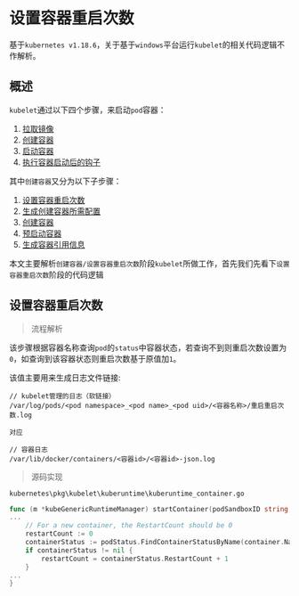 # 设置容器重启次数

基于`kubernetes v1.18.6`，关于基于`windows`平台运行`kubelet`的相关代码逻辑不作解析。

## 概述

`kubelet`通过以下四个步骤，来启动`pod`容器：

1. [拉取镜像](../01拉取镜像.md)
2. [创建容器](README.md)
3. [启动容器](../03启动容器.md)
4. [执行容器启动后的钩子](../04执行容器启动后的钩子.md)

其中`创建容器`又分为以下子步骤：

1. [设置容器重启次数](01设置容器重启次数.md)
2. [生成创建容器所需配置](02生成创建容器所需配置.md)
3. [创建容器](03创建容器.md)
4. [预启动容器](04预启动容器.md)
5. [生成容器引用信息](05生成容器引用信息.md)

本文主要解析`创建容器/设置容器重启次数`阶段`kubelet`所做工作，首先我们先看下`设置容器重启次数`阶段的代码逻辑

## 设置容器重启次数

> 流程解析

该步骤根据容器名称查询`pod`的`status`中容器状态，若查询不到则重启次数设置为`0`，如查询到该容器状态则重启次数基于原值加`1`。

该值主要用来生成日志文件链接:

```
// kubelet管理的日志（软链接）
/var/log/pods/<pod namespace>_<pod name>_<pod uid>/<容器名称>/重启重启次数.log

对应

// 容器日志 
/var/lib/docker/containers/<容器id>/<容器id>-json.log
```

> 源码实现

`kubernetes\pkg\kubelet\kuberuntime\kuberuntime_container.go`
```go
func (m *kubeGenericRuntimeManager) startContainer(podSandboxID string, podSandboxConfig *runtimeapi.PodSandboxConfig, spec *startSpec, pod *v1.Pod, podStatus *kubecontainer.PodStatus, pullSecrets []v1.Secret, podIP string, podIPs []string) (string, error) {
...
    // For a new container, the RestartCount should be 0
    restartCount := 0
    containerStatus := podStatus.FindContainerStatusByName(container.Name)
    if containerStatus != nil {
        restartCount = containerStatus.RestartCount + 1
    }
...
}
```





